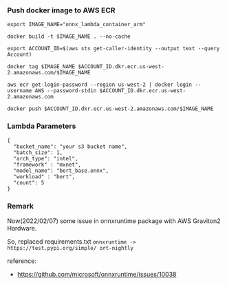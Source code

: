 ### Push docker image to AWS ECR
```
export IMAGE_NAME="onnx_lambda_container_arm"

docker build -t $IMAGE_NAME . --no-cache

export ACCOUNT_ID=$(aws sts get-caller-identity --output text --query Account)

docker tag $IMAGE_NAME $ACCOUNT_ID.dkr.ecr.us-west-2.amazonaws.com/$IMAGE_NAME

aws ecr get-login-password --region us-west-2 | docker login --username AWS --password-stdin $ACCOUNT_ID.dkr.ecr.us-west-2.amazonaws.com

docker push $ACCOUNT_ID.dkr.ecr.us-west-2.amazonaws.com/$IMAGE_NAME
```

### Lambda Parameters
```
{
  "bucket_name": "your s3 bucket name",
  "batch_size": 1,
  "arch_type": "intel",
  "framework" : "mxnet",
  "model_name": "bert_base.onnx",
  "workload" : "bert",
  "count": 5
}
```

### Remark
Now(2022/02/07) some issue in onnxruntime package with AWS Graviton2 Hardware.

So, replaced requirements.txt
`onnxruntime -> https://test.pypi.org/simple/ ort-nightly `

reference:
- https://github.com/microsoft/onnxruntime/issues/10038

